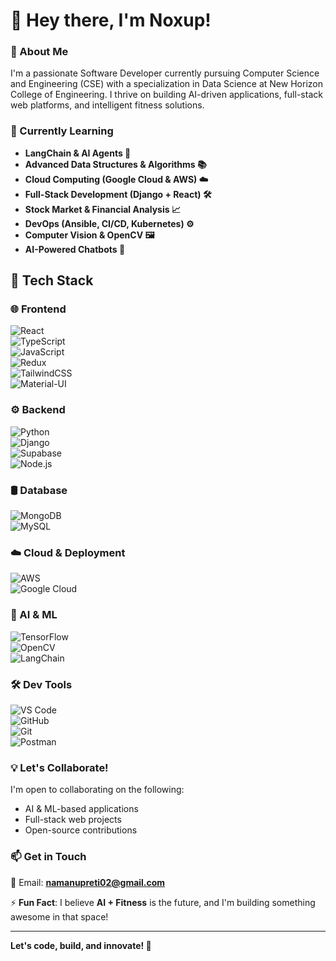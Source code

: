 # 👋 Hey there, I'm Noxup!  

### 🚀 About Me  
I'm a passionate Software Developer currently pursuing Computer Science and Engineering (CSE) with a specialization in Data Science at New Horizon College of Engineering. I thrive on building AI-driven applications, full-stack web platforms, and intelligent fitness solutions.  


### 🌱 Currently Learning  
- **LangChain & AI Agents 🤖**  
- **Advanced Data Structures & Algorithms 📚**  
- **Cloud Computing (Google Cloud & AWS) ☁️**  
- **Full-Stack Development (Django + React) 🛠️**  
- **Stock Market & Financial Analysis 📈**  
- **DevOps (Ansible, CI/CD, Kubernetes) ⚙️**  
- **Computer Vision & OpenCV 🖼️**  
- **AI-Powered Chatbots 💬**  


## 🚀 Tech Stack  

### 🌐 Frontend  
![React](https://img.shields.io/badge/React-61DAFB?style=for-the-badge&logo=react&logoColor=black)  
![TypeScript](https://img.shields.io/badge/TypeScript-007ACC?style=for-the-badge&logo=typescript&logoColor=white)  
![JavaScript](https://img.shields.io/badge/JavaScript-F7DF1E?style=for-the-badge&logo=javascript&logoColor=black)  
![Redux](https://img.shields.io/badge/Redux-764ABC?style=for-the-badge&logo=redux&logoColor=white)  
![TailwindCSS](https://img.shields.io/badge/TailwindCSS-38B2AC?style=for-the-badge&logo=tailwind-css&logoColor=white)  
![Material-UI](https://img.shields.io/badge/Material--UI-0081CB?style=for-the-badge&logo=mui&logoColor=white)  

### ⚙️ Backend  
![Python](https://img.shields.io/badge/Python-3776AB?style=for-the-badge&logo=python&logoColor=white)  
![Django](https://img.shields.io/badge/Django-092E20?style=for-the-badge&logo=django&logoColor=white)  
![Supabase](https://img.shields.io/badge/Supabase-3ECF8E?style=for-the-badge&logo=supabase&logoColor=white)  
![Node.js](https://img.shields.io/badge/Node.js-43853D?style=for-the-badge&logo=node.js&logoColor=white)  

### 🛢️ Database  
![MongoDB](https://img.shields.io/badge/MongoDB-47A248?style=for-the-badge&logo=mongodb&logoColor=white)  
![MySQL](https://img.shields.io/badge/MySQL-4479A1?style=for-the-badge&logo=mysql&logoColor=white)  

### ☁️ Cloud & Deployment  
![AWS](https://img.shields.io/badge/AWS-232F3E?style=for-the-badge&logo=amazon-aws&logoColor=white)  
![Google Cloud](https://img.shields.io/badge/Google%20Cloud-4285F4?style=for-the-badge&logo=googlecloud&logoColor=white)  


### 🧠 AI & ML  
![TensorFlow](https://img.shields.io/badge/TensorFlow-FF6F00?style=for-the-badge&logo=tensorflow&logoColor=white)  
![OpenCV](https://img.shields.io/badge/OpenCV-5C3EE8?style=for-the-badge&logo=opencv&logoColor=white)  
![LangChain](https://img.shields.io/badge/LangChain-FF5733?style=for-the-badge&logo=chainlink&logoColor=white)  

### 🛠️ Dev Tools  
![VS Code](https://img.shields.io/badge/VS%20Code-007ACC?style=for-the-badge&logo=visual-studio-code&logoColor=white)  
![GitHub](https://img.shields.io/badge/GitHub-181717?style=for-the-badge&logo=github&logoColor=white)  
![Git](https://img.shields.io/badge/Git-F05032?style=for-the-badge&logo=git&logoColor=white)  
![Postman](https://img.shields.io/badge/Postman-FF6C37?style=for-the-badge&logo=postman&logoColor=white)  


### 💡 Let's Collaborate!  
I'm open to collaborating on the following:  
- AI & ML-based applications  
- Full-stack web projects  
- Open-source contributions  

### 📫 Get in Touch  
💌 Email: **namanupreti02@gmail.com**  
 

⚡ **Fun Fact**: I believe **AI + Fitness** is the future, and I'm building something awesome in that space!  

---

**Let's code, build, and innovate! 🚀**
